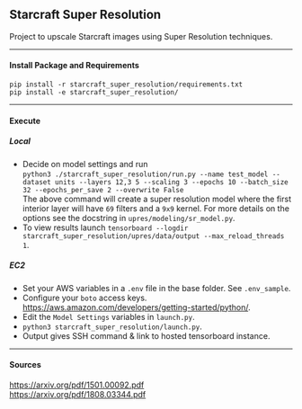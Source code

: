 ## Starcraft Super Resolution

Project to upscale Starcraft images using Super Resolution techniques.

---

#### Install Package and Requirements

```
pip install -r starcraft_super_resolution/requirements.txt
pip install -e starcraft_super_resolution/
```

---

#### Execute

##### Local

- Decide on model settings and run  
  `python3 ./starcraft_super_resolution/run.py --name test_model --dataset units --layers 12,3 5 --scaling 3 --epochs 10 --batch_size 32 --epochs_per_save 2 --overwrite False`  
   The above command will create a super resolution model where the first interior layer will have `69` filters and a `9x9` kernel. For more details on the options see the docstring in `upres/modeling/sr_model.py`.
- To view results launch `tensorboard --logdir starcraft_super_resolution/upres/data/output --max_reload_threads 1`.

##### EC2

- Set your AWS variables in a `.env` file in the base folder. See `.env_sample`.
- Configure your `boto` access keys. https://aws.amazon.com/developers/getting-started/python/.
- Edit the `Model Settings` variables in `launch.py`.
- `python3 starcraft_super_resolution/launch.py`.
- Output gives SSH command & link to hosted tensorboard instance.

---

#### Sources

https://arxiv.org/pdf/1501.00092.pdf  
https://arxiv.org/pdf/1808.03344.pdf
